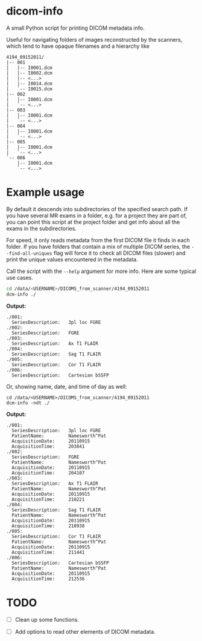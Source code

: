 dicom-info
==========

A small Python script for printing DICOM metadata info.

Useful for navigating folders of images reconstructed by the scanners,
which tend to have opaque filenames and a hierarchy like

```
4194_09152011/
|-- 001
|   |-- I0001.dcm
|   |-- I0002.dcm
|   |-- <...>
|   |-- I0014.dcm
|   `-- I0015.dcm
|-- 002
|   |-- I0001.dcm
|   `-- <...>
|-- 003
|   |-- I0001.dcm
|   `-- <...>
|-- 004
|   |-- I0001.dcm
|   `-- <...>
|-- 005
|   |-- I0001.dcm
|   `-- <...>
`-- 006
    |-- I0001.dcm
    `-- <...>
```    
    
    
Example usage
=============

By default it descends into subdirectories of the specified search path. If
you have several MR exams in a folder, e.g. for a project they are part of,
you can point this script at the project folder and get info about all the
exams in the subdirectories.

For speed, it only reads metadata from the first DICOM file it finds
in each folder. If you have folders that contain a mix of multiple DICOM
series, the `--find-all-uniques` flag will force it to check all DICOM
files (slower) and print the unique values encountered in the metadata.

Call the script with the `--help` argument for more info. Here are
some typical use cases.

```bash
cd /data/<USERNAME>/DICOMS_from_scanner/4194_09152011
dcm-info ./
```

**Output:**
```
./001:
  SeriesDescription:   3pl loc FGRE
./002:
  SeriesDescription:   FGRE
./003:
  SeriesDescription:   Ax T1 FLAIR
./004:
  SeriesDescription:   Sag T1 FLAIR
./005:
  SeriesDescription:   Cor T1 FLAIR
./006:
  SeriesDescription:   Cartesian bSSFP

```

Or, showing name, date, and time of day as well:
```
cd /data/<USERNAME>/DICOMS_from_scanner/4194_09152011
dcm-info -ndt ./
```
**Output:**
```
./001:
  SeriesDescription:   3pl loc FGRE
  PatientName:         Namesworth^Pat
  AcquisitionDate:     20110915
  AcquisitionTime:     203841
./002:
  SeriesDescription:   FGRE
  PatientName:         Namesworth^Pat
  AcquisitionDate:     20110915
  AcquisitionTime:     204107
./003:
  SeriesDescription:   Ax T1 FLAIR
  PatientName:         Namesworth^Pat
  AcquisitionDate:     20110915
  AcquisitionTime:     210221
./004:
  SeriesDescription:   Sag T1 FLAIR
  PatientName:         Namesworth^Pat
  AcquisitionDate:     20110915
  AcquisitionTime:     210938
./005:
  SeriesDescription:   Cor T1 FLAIR
  PatientName:         Namesworth^Pat
  AcquisitionDate:     20110915
  AcquisitionTime:     211441
./006:
  SeriesDescription:   Cartesian bSSFP
  PatientName:         Namesworth^Pat
  AcquisitionDate:     20110915
  AcquisitionTime:     212536
```


TODO
====

- [ ] Clean up some functions.
- [ ] Add options to read other elements of DICOM metadata.

       
